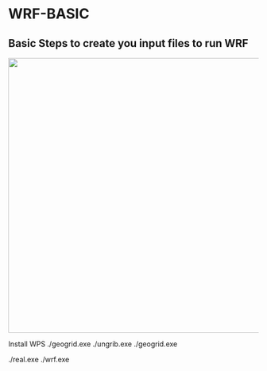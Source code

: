 # WRF-BASIC


## Basic Steps to create you input files to run WRF



<img src="hhttps://github.com/schoenemeyer/WRF-BASIC/blob/master/wpswrf.png" width="552">

Install WPS
./geogrid.exe
./ungrib.exe
./geogrid.exe

./real.exe
./wrf.exe



